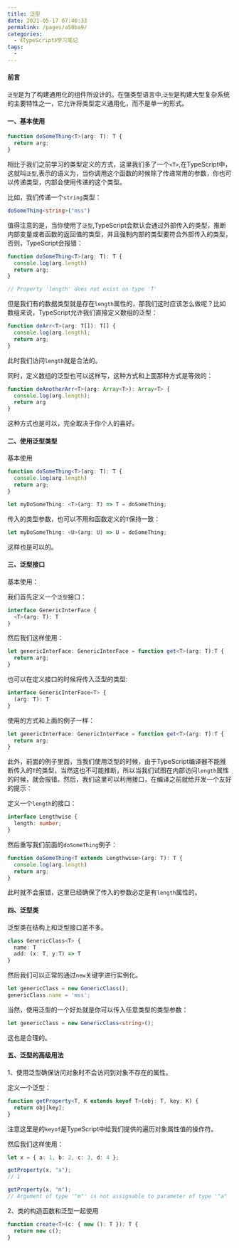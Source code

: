 ```yaml
---
title: 泛型
date: 2021-05-17 07:46:33
permalink: /pages/a50ba9/
categories:
  - 《TypeScript》学习笔记
tags:
  - 
---
```

#### 前言

`泛型`是为了构建通用化的组件所设计的。在强类型语言中,`泛型`是构建大型复杂系统的主要特性之一，它允许将类型定义通用化，而不是单一的形式。

#### 一、基本使用

```typescript
function doSomeThing<T>(arg: T): T {
  return arg;
}
```

相比于我们之前学习的类型定义的方式，这里我们多了一个`<T>`,在TypeScript中，这就叫`泛型`,表示的语义为，当你调用这个函数的时候除了传递常用的参数，你也可以传递类型，内部会使用传递的这个类型。

比如，我们传递一个`string`类型：

```typescript
doSomeThing<string>("mss")
```

值得注意的是，当你使用了`泛型`,TypeScript会默认会通过外部传入的类型，推断内部变量或者函数的返回值的类型，并且强制内部的类型要符合外部传入的类型，否则，TypeScript会报错：

```typescript
function doSomeThing<T>(arg: T): T {
  console.log(arg.length)
  return arg;
}

// Property 'length' does not exist on type 'T'
```

但是我们有的数据类型就是存在`length`属性的，那我们这时应该怎么做呢？比如数组来说，TypeScript允许我们直接定义数组的泛型：

```typescript
function deArr<T>(arg: T[]): T[] {
  console.log(arg.length);
  return arg;
}
```

此时我们访问`length`就是合法的。

同时，定义数组的泛型也可以这样写，这种方式和上面那种方式是等效的：

```typescript
function deAnotherArr<T>(arg: Array<T>): Array<T> {
  console.log(arg.length);
  return arg
}
```

这种方式也是可以，完全取决于你个人的喜好。

#### 二、使用泛型类型

基本使用

```typescript
function doSomeThing<T>(arg: T): T {
  console.log(arg.length)
  return arg;
}

let myDoSomeThing: <T>(arg: T) => T = doSomeThing;
```

传入的类型参数，也可以不用和函数定义的`T`保持一致：

```typescript
let myDoSomeThing: <U>(arg: U) => U = doSomeThing;
```

这样也是可以的。

#### 三、泛型接口

基本使用：

我们首先定义一个`泛型`接口：

```typescript
interface GenericInterFace {
  <T>(arg: T): T
}
```

然后我们这样使用：

```typescript
let genericInterFace: GenericInterFace = function get<T>(arg: T):T {
  return arg;
}
```

也可以在定义接口的时候将传入泛型的类型:

```typescript
interface GenericInterFace<T> {
  (arg: T): T
}
```

使用的方式和上面的例子一样：

```typescript
let genericInterFace: GenericInterFace = function get<T>(arg: T):T {
  return arg;
}
```

此外，前面的例子里面，当我们使用泛型的时候，由于TypeScript编译器不能推断传入的`T`的类型，当然这也不可能推断，所以当我们试图在内部访问`length`属性的时候，就会报错。然后，我们这里可以利用接口，在编译之前就给开发一个友好的提示：

定义一个`length`的接口：

```typescript
interface Lengthwise {
  length: number;
}
```

然后重写我们前面的`doSomeThing`例子：

```typescript
function doSomeThing<T extends Lengthwise>(arg: T): T {
  console.log(arg.length)
  return arg;
}
```

此时就不会报错，这里已经确保了传入的参数必定是有`length`属性的。

#### 四、泛型类

泛型类在结构上和泛型接口差不多。

```typescript
class GenericClass<T> {
  name: T
  add: (x: T, y:T) => T
}
```

然后我们可以正常的通过`new`关键字进行实例化。

```typescript
let genericClass = new GenericClass();
genericClass.name = 'mss';
```

当然，使用泛型的一个好处就是你可以传入任意类型的类型参数：

```typescript
let genericClass = new GenericClass<string>();
```

这也是合理的。

#### 五、泛型的高级用法

1、使用泛型确保访问对象时不会访问到对象不存在的属性。

定义一个泛型：

```typescript
function getProperty<T, K extends keyof T>(obj: T, key: K) {
  return obj[key];
}
```

注意这里是的`keyof`是TypeScript中给我们提供的遍历对象属性值的操作符。

然后我们这样使用：

```typescript
let x = { a: 1, b: 2, c: 3, d: 4 };

getProperty(x, "a");
// 1

getProperty(x, "m");
// Argument of type '"m"' is not assignable to parameter of type '"a" | "b" | "c" | "d"'.
```

2、类的构造函数和泛型一起使用

```typescript
function create<T>(c: { new (): T }): T {
  return new c();
}
```
